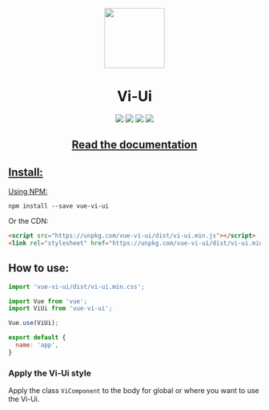<p align="center">
  <img src="https://raw.githubusercontent.com/vitta-health/Vi-Ui/master/docs/layout/components/vi-ui.svg?sanitize=true" width="120px">
</p>
<h1 align="center">Vi-Ui</h1>
<p align="center">
  <a href="https://david-dm.org/vitta-health/Vi-Ui" title="dependencies status"><img src="https://david-dm.org/vitta-health/Vi-Ui/status.svg"/></a>
  <a href="https://scrutinizer-ci.com/g/vitta-health/Vi-Ui/build-status/master" title="build status"><img src="https://scrutinizer-ci.com/g/vitta-health/Vi-Ui/badges/build.png?b=master"/></a>
  <a href="https://scrutinizer-ci.com/g/vitta-health/Vi-Ui/?branch=master" title="code quality"><img src="https://scrutinizer-ci.com/g/vitta-health/Vi-Ui/badges/quality-score.png?b=master"/></a>
  <a href="https://github.com/vitta-health/Vi-Ui/blob/master/LICENSE" title="Licente Mit"><img src="https://img.shields.io/badge/License-MIT-blue.svg"/></a>
</p>

<h2 align="center"><a href="https://vitta-health.github.io/Vi-Ui/static/docs/">Read the documentation</h2>

## Install:

Using NPM:

```html static
npm install --save vue-vi-ui
```

Or the CDN:
```html static
<script src="https://unpkg.com/vue-vi-ui/dist/vi-ui.min.js"></script>
<link rel="stylesheet" href="https://unpkg.com/vue-vi-ui/dist/vi-ui.min.css">
```


## How to use:

```js static
import 'vue-vi-ui/dist/vi-ui.min.css';

import Vue from 'vue';
import ViUi from 'vue-vi-ui';

Vue.use(ViUi);

export default {
  name: 'app',
}
```

### Apply the Vi-Ui style

Apply the class `ViComponent` to the body for global or where you want to use the Vi-Ui.
